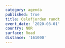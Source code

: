 ```yaml
---
category: agenda
published: true
title: Oslofjorden rundt
event_date: '2020-08-01'
country: NOR
surface: Road
distance: '161000'
---
```

